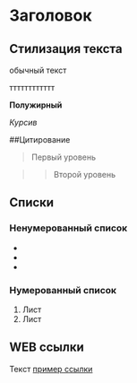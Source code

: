 # Заголовок

## Стилизация текста

обычный текст

тттттттттттт

**Полужирный**

*Курсив*

##Цитирование

> Первый уровень

>> Второй уровень

## Списки
### Ненумерованный список
*
*
*

### Нумерованный список
1. Лист
2. Лист

## WEB ссылки
Текст [пример ссылки](http.exaple.com "Встплывающая подсказка") 